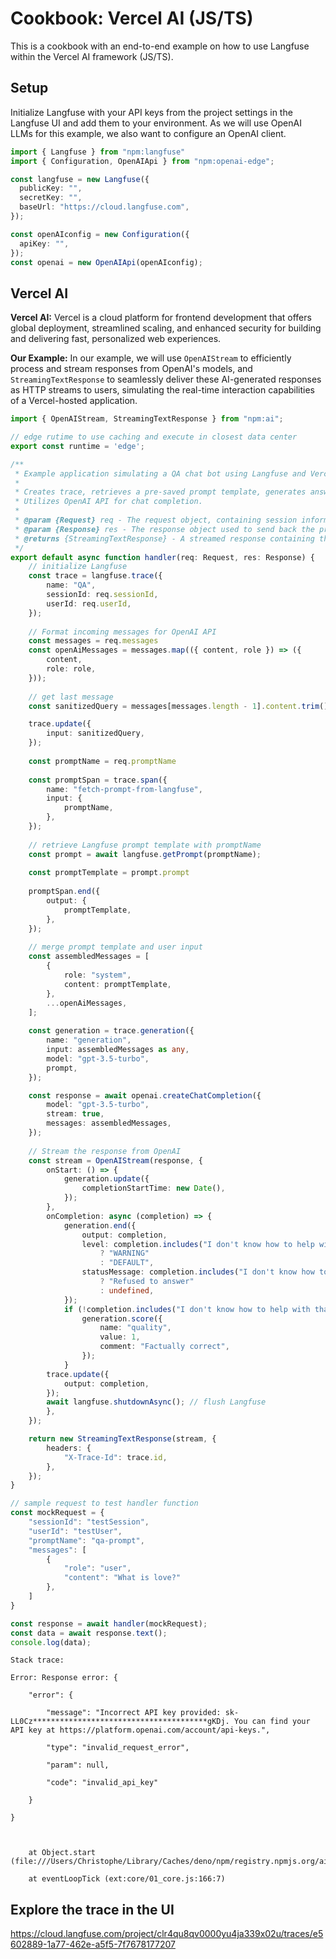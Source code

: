 # Cookbook: Vercel AI (JS/TS)

This is a cookbook with an end-to-end example on how to use Langfuse within the Vercel AI framework (JS/TS).

## Setup

Initialize Langfuse with your API keys from the project settings in the Langfuse UI and add them to your environment. As we will use OpenAI LLMs for this example, we also want to configure an OpenAI client.


```typescript
import { Langfuse } from "npm:langfuse"
import { Configuration, OpenAIApi } from "npm:openai-edge";

const langfuse = new Langfuse({
  publicKey: "",
  secretKey: "",
  baseUrl: "https://cloud.langfuse.com",
});

const openAIconfig = new Configuration({
  apiKey: "",
});
const openai = new OpenAIApi(openAIconfig);
```

## Vercel AI

**Vercel AI:**
Vercel is a cloud platform for frontend development that offers global deployment, streamlined scaling, and enhanced security for building and delivering fast, personalized web experiences.

**Our Example:**
In our example, we will use `OpenAIStream` to efficiently process and stream responses from OpenAI's models, and `StreamingTextResponse` to seamlessly deliver these AI-generated responses as HTTP streams to users, simulating the real-time interaction capabilities of a Vercel-hosted application.


```typescript
import { OpenAIStream, StreamingTextResponse } from "npm:ai";

// edge rutime to use caching and execute in closest data center
export const runtime = 'edge';
```


```typescript
/**
 * Example application simulating a QA chat bot using Langfuse and Vercel AI framework. 
 * 
 * Creates trace, retrieves a pre-saved prompt template, generates answer, and scores generation.
 * Utilizes OpenAI API for chat completion.
 *
 * @param {Request} req - The request object, containing session information, user ID, and messages.
 * @param {Response} res - The response object used to send back the processed data.
 * @returns {StreamingTextResponse} - A streamed response containing the output of the OpenAI model.
 */
export default async function handler(req: Request, res: Response) {
    // initialize Langfuse 
    const trace = langfuse.trace({
        name: "QA",
        sessionId: req.sessionId,
        userId: req.userId,
    });
    
    // Format incoming messages for OpenAI API
    const messages = req.messages
    const openAiMessages = messages.map(({ content, role }) => ({
        content,
        role: role,
    }));
    
    // get last message
    const sanitizedQuery = messages[messages.length - 1].content.trim();

    trace.update({
        input: sanitizedQuery,
    });
    
    const promptName = req.promptName
    
    const promptSpan = trace.span({
        name: "fetch-prompt-from-langfuse",
        input: {
            promptName,
        },
    });
    
    // retrieve Langfuse prompt template with promptName
    const prompt = await langfuse.getPrompt(promptName);
    
    const promptTemplate = prompt.prompt
  
    promptSpan.end({
        output: { 
            promptTemplate,
        },
    });
    
    // merge prompt template and user input
    const assembledMessages = [
        {
            role: "system",
            content: promptTemplate,
        },
        ...openAiMessages,
    ];
      
    const generation = trace.generation({
        name: "generation",
        input: assembledMessages as any,
        model: "gpt-3.5-turbo",
        prompt,
    });

    const response = await openai.createChatCompletion({
        model: "gpt-3.5-turbo",
        stream: true,
        messages: assembledMessages,
    });
    
    // Stream the response from OpenAI
    const stream = OpenAIStream(response, {
        onStart: () => {
            generation.update({
                completionStartTime: new Date(),
            });
        },
        onCompletion: async (completion) => {
            generation.end({
                output: completion,
                level: completion.includes("I don't know how to help with that")
                    ? "WARNING"
                    : "DEFAULT",
                statusMessage: completion.includes("I don't know how to help with that")
                    ? "Refused to answer"
                    : undefined,
            });
            if (!completion.includes("I don't know how to help with that")) {
                generation.score({
                    name: "quality",
                    value: 1,
                    comment: "Factually correct",
                });
            }
        trace.update({
            output: completion,
        });
        await langfuse.shutdownAsync(); // flush Langfuse
        },
    });

    return new StreamingTextResponse(stream, {
        headers: {
            "X-Trace-Id": trace.id,
        },
    });
}
```


```typescript
// sample request to test handler function
const mockRequest = {
    "sessionId": "testSession",
    "userId": "testUser",
    "promptName": "qa-prompt",
    "messages": [
        {
            "role": "user",
            "content": "What is love?"
        },
    ]
}
```


```typescript
const response = await handler(mockRequest);
const data = await response.text();
console.log(data);
```


    Stack trace:

    Error: Response error: {

        "error": {

            "message": "Incorrect API key provided: sk-LL0Cz***************************************gKDj. You can find your API key at https://platform.openai.com/account/api-keys.",

            "type": "invalid_request_error",

            "param": null,

            "code": "invalid_api_key"

        }

    }

    

        at Object.start (file:///Users/Christophe/Library/Caches/deno/npm/registry.npmjs.org/ai/3.0.4/dist/index.mjs:291:30)

        at eventLoopTick (ext:core/01_core.js:166:7)


## Explore the trace in the UI

https://cloud.langfuse.com/project/clr4qu8qv0000yu4ja339x02u/traces/e5602889-1a77-462e-a5f5-7f7678177207
